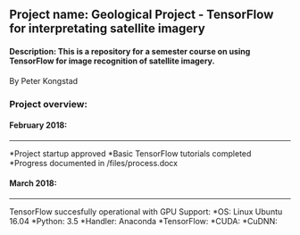 ## Project name: Geological Project - TensorFlow for interpretating satellite imagery

#### Description: This is a repository for a semester course on using TensorFlow for image recognition of satellite imagery.

By Peter Kongstad

### Project overview:

#### February 2018:
----------------------------------------------------
*Project startup approved
*Basic TensorFlow tutorials completed
*Progress documented in /files/process.docx


#### March 2018:
----------------------------------------------------
TensorFlow succesfully operational with GPU Support:
*OS: Linux Ubuntu 16.04
*Python: 3.5
*Handler: Anaconda
*TensorFlow:
*CUDA: 
*CuDNN:



